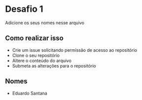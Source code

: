# Desafio 1

Adicione os seus nomes nesse arquivo


## Como realizar isso

- Crie um issue solicitando permissão de acesso ao repositório
- Clone o seu repositório
- Altere o conteúdo do arquivo
- Submeta as alterações para o repositório

## Nomes

- Eduardo Santana
